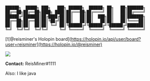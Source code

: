 ```
██████╗  █████╗ ███╗   ███╗ ██████╗  ██████╗ ██╗   ██╗███████╗
██╔══██╗██╔══██╗████╗ ████║██╔═══██╗██╔════╝ ██║   ██║██╔════╝
██████╔╝███████║██╔████╔██║██║   ██║██║  ███╗██║   ██║███████╗
██╔══██╗██╔══██║██║╚██╔╝██║██║   ██║██║   ██║██║   ██║╚════██║
██║  ██║██║  ██║██║ ╚═╝ ██║╚██████╔╝╚██████╔╝╚██████╔╝███████║
╚═╝  ╚═╝╚═╝  ╚═╝╚═╝     ╚═╝ ╚═════╝  ╚═════╝  ╚═════╝ ╚══════╝
```

[![@reisminer's Holopin board](https://holopin.io/api/user/board?user=reisminer](https://holopin.io/@reisminer)

<img src="https://c.tenor.com/ljBF25IP5QQAAAAC/among-us-dance-dance.gif"/>

**Contact:** ReisMiner#1111

Also: I like java
